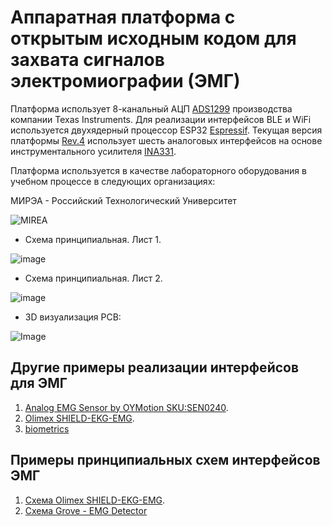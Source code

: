 # Аппаратная платформа с открытым исходным кодом для захвата сигналов электромиографии (ЭМГ)

Платформа использует 8-канальный АЦП [ADS1299](https://www.ti.com/product/ADS1299) производства компании Texas Instruments. Для реализации интерфейсов BLE и WiFi используется двухядерный 
процессор ESP32 [Espressif](https://www.espressif.com/). Текущая версия платформы [Rev.4](https://github.com/RF-Lab/emg_platform/tree/master/hw_platform/ADS1299EMG8xR2) использует шесть 
аналоговых интерфейсов на основе инструментального усилителя [INA331](https://www.ti.com/product/INA331).

Платформа используется в качестве лабораторного оборудования в учебном процессе в следующих организациях:

МИРЭА - Российский Технологический Университет

![MIREA](https://i.ibb.co/DYv06Vw/KBSP-colour.png)



* Схема принципиальная. Лист 1.

![image](https://i.ibb.co/jMTmMg3/emg8x-schematic-page1.png)

* Схема принципиальная. Лист 2.

![image](https://i.ibb.co/vLCs59N/emg8x-schematic-page2.png)

* 3D визуализация PCB:

![Image](https://i.ibb.co/WxPzTH6/emg-8-6-x-R4.png)

## Другие примеры реализации интерфейсов для ЭМГ
1. [Analog EMG Sensor by OYMotion SKU:SEN0240](https://www.dfrobot.com/wiki/index.php/Analog_EMG_Sensor_by_OYMotion_SKU:SEN0240).
2. [Olimex SHIELD-EKG-EMG](https://www.olimex.com/Products/Duino/Shields/SHIELD-EKG-EMG/open-source-hardware).
3. [biometrics](http://www.biometricsltd.com/wireless-sensors.htm)
 
## Примеры принципиальных схем интерфейсов ЭМГ
1. [Схема Olimex SHIELD-EKG-EMG](https://www.olimex.com/Products/Duino/Shields/SHIELD-EKG-EMG/resources/SHIELD-EKG-EMG-REV-B-SCHEMATIC.pdf).
2. [Схема Grove - EMG Detector](https://static.chipdip.ru/lib/843/DOC003843068.pdf)



